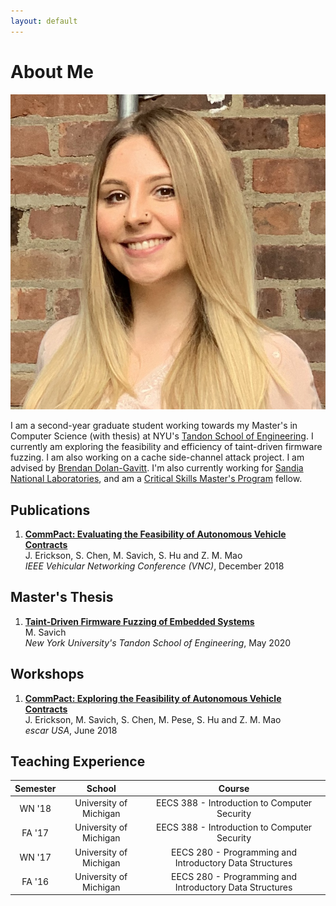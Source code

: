 ```yaml
---
layout: default
---
```


# About Me

<img class="profile-picture" src="mksavic.jpg">

I am a second-year graduate student working towards my Master's in Computer Science (with thesis) at NYU's [Tandon School of Engineering](https://engineering.nyu.edu/). I currently am exploring the feasibility and efficiency of taint-driven firmware fuzzing. I am also working on a cache side-channel attack project. I am advised by [Brendan Dolan-Gavitt](http://moyix.net/). I'm also currently working for [Sandia National Laboratories](https://www.sandia.gov/), and am a [Critical Skills Master's Program](https://www.sandia.gov/careers/special_programs/critical_skills_program.html) fellow.

## Publications

1. <a href="/papers/CommPact.pdf" target="_blank">**CommPact: Evaluating the Feasibility of Autonomous Vehicle Contracts**</a>  
   J. Erickson, S. Chen, M. Savich, S. Hu and Z. M. Mao  
   *IEEE Vehicular Networking Conference (VNC)*, December 2018

## Master's Thesis

1. <a href="/papers/thesis.pdf" target="_blank">**Taint-Driven Firmware Fuzzing of Embedded Systems**</a>  
   M. Savich  
   *New York University's Tandon School of Engineering*, May 2020

## Workshops

1. <a href="https://www.escar.info/history/escar-usa/escar-usa-2018-lectures-and-program-committee.html" target="_blank">**CommPact: Exploring the Feasibility of Autonomous Vehicle Contracts**</a>  
   J. Erickson, M. Savich, S. Chen, M. Pese, S. Hu and Z. M. Mao  
   *escar USA*, June 2018

## Teaching Experience

| Semester |         School         |                         Course                          |
|:--------:|:----------------------:|:-------------------------------------------------------:|
|  WN '18  | University of Michigan |      EECS 388 - Introduction to Computer Security       |
|  FA '17  | University of Michigan |      EECS 388 - Introduction to Computer Security       |
|  WN '17  | University of Michigan | EECS 280 - Programming and Introductory Data Structures |
|  FA '16  | University of Michigan | EECS 280 - Programming and Introductory Data Structures |
